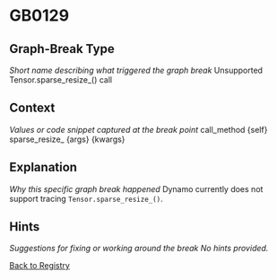# GB0129

## Graph-Break Type
*Short name describing what triggered the graph break*
Unsupported Tensor.sparse_resize_() call

## Context
*Values or code snippet captured at the break point*
call_method {self} sparse_resize_ {args} {kwargs}

## Explanation
*Why this specific graph break happened*
Dynamo currently does not support tracing `Tensor.sparse_resize_()`.

## Hints
*Suggestions for fixing or working around the break*
*No hints provided.*



[Back to Registry](../index.md)
